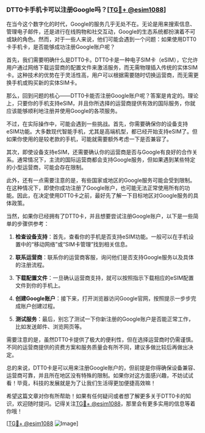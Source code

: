 ### DTT0卡手机卡可以注册Google吗？[[TG💪+ @esim1088](https://t.me/s/esim1088)]

在当今这个数字化的时代，Google的服务几乎无处不在。无论是用来搜索信息、管理电子邮件，还是进行在线购物和社交互动，Google的生态系统都扮演着不可或缺的角色。然而，对于一些人来说，他们可能会遇到一个问题：如果使用DTT0卡手机卡，是否能够成功注册Google账户呢？

首先，我们需要明确什么是DTT0卡。DTT0卡是一种电子SIM卡（eSIM），它允许用户通过网络下载运营商的配置文件来激活服务，而无需物理插入传统的实体SIM卡。这种技术的优势在于灵活性高，用户可以根据需要随时切换运营商，而无需更换手机或购买新的实体SIM卡。

那么，回到问题的核心——DTT0卡能否注册Google账户呢？答案是肯定的。理论上，只要你的手机支持eSIM，并且你所选择的运营商提供有效的国际服务，你就应该能够顺利地注册并使用Google的各项服务。

不过，在实际操作中，可能会遇到一些挑战。首先，你需要确保你的设备支持eSIM功能。大多数现代智能手机，尤其是高端机型，都已经开始支持eSIM了。但如果你使用的是较老款的手机，可能就需要额外考虑一下是否兼容了。

其次，即使设备支持eSIM，还需要确认你的运营商是否与Google有良好的合作关系。通常情况下，主流的国际运营商都会支持Google服务，但如果遇到某些特定的小型运营商，可能会存在限制。

此外，还有一点需要注意的是，有些国家或地区的Google服务可能会受到限制。在这种情况下，即使你成功注册了Google账户，也可能无法正常使用所有的功能。因此，在决定使用DTT0卡之前，最好先了解一下目标地区对Google服务的具体政策。

当然，如果你已经拥有了DTT0卡，并且想要尝试注册Google账户，以下是一些简单的步骤供参考：

1. **检查设备支持**：首先，查看你的手机是否支持eSIM功能。一般可以在手机设置中的“移动网络”或“SIM卡管理”找到相关信息。
   
2. **联系运营商**：联系你的运营商客服，询问他们是否支持Google服务以及具体的注册流程。

3. **下载配置文件**：一旦确认运营商支持，就可以按照指示下载相应的eSIM配置文件到你的手机上。

4. **创建Google账户**：接下来，打开浏览器访问Google官网，按照提示一步步完成账户创建过程。

5. **测试服务**：最后，别忘了测试一下你新注册的Google账户是否能正常工作，比如发送邮件、浏览网页等。

需要注意的是，虽然DTT0卡提供了极大的便利性，但在选择运营商时仍需谨慎。不同的运营商提供的资费方案和服务质量会有所不同，建议多做比较后再做出决定。

总的来说，DTT0卡是可以用来注册Google账户的，但前提是你得确保设备兼容、运营商可靠，并且所在地区没有特殊的限制。如果你对这方面感兴趣，不妨试试看！毕竟，科技的发展就是为了让我们生活得更加便捷高效嘛！

希望这篇文章对你有所帮助！如果有任何疑问或者想了解更多关于DTT0卡的知识，欢迎随时提问。记得关注[TG💪+ @esim1088](https://t.me/s/esim1088)，那里会有更多实用的信息等着你哦！

[[TG💪+ @esim1088](https://t.me/s/esim1088) ![Image](https://i.postimg.cc/4NQfJmqS/Snipaste-2025-05-13-00-14-12.png)]
